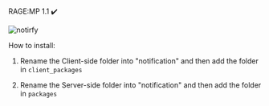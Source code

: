  RAGE:MP 1.1 ✔️ 

![notirfy](https://user-images.githubusercontent.com/77588421/129729089-02a03b51-df46-40d4-9dbc-fcd20680d2e5.PNG)

How to install:

1. Rename the Client-side folder into "notification" and then add the folder in `client_packages`

2. Rename the Server-side folder into "notification" and then add the folder in `packages`
